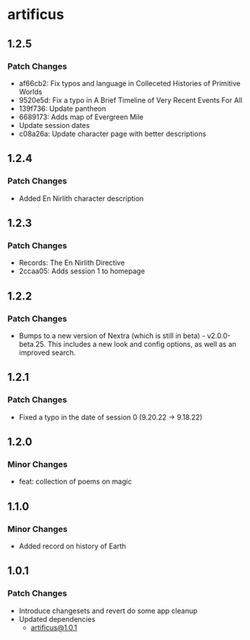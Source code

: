 # artificus

## 1.2.5

### Patch Changes

- af66cb2: Fix typos and language in Colleceted Histories of Primitive Worlds
- 9520e5d: Fix a typo in A Brief Timeline of Very Recent Events For All
- 139f736: Update pantheon
- 6689173: Adds map of Evergreen Mile
- Update session dates
- c08a26a: Update character page with better descriptions

## 1.2.4

### Patch Changes

- Added En Nirlith character description

## 1.2.3

### Patch Changes

- Records: The En Nirlith Directive
- 2ccaa05: Adds session 1 to homepage

## 1.2.2

### Patch Changes

- Bumps to a new version of Nextra (which is still in beta) - v2.0.0-beta.25. This includes a new look and config options, as well as an improved search.

## 1.2.1

### Patch Changes

- Fixed a typo in the date of session 0 (9.20.22 -> 9.18.22)

## 1.2.0

### Minor Changes

- feat: collection of poems on magic

## 1.1.0

### Minor Changes

- Added record on history of Earth

## 1.0.1

### Patch Changes

- Introduce changesets and revert do some app cleanup
- Updated dependencies
  - artificus@1.0.1
